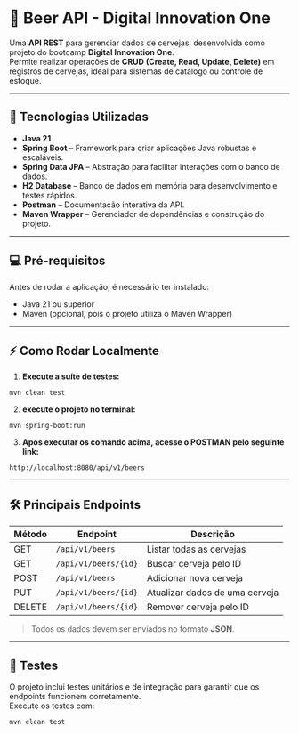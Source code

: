 # 🍺 Beer API - Digital Innovation One

Uma **API REST** para gerenciar dados de cervejas, desenvolvida como projeto do bootcamp **Digital Innovation One**.  
Permite realizar operações de **CRUD (Create, Read, Update, Delete)** em registros de cervejas, ideal para sistemas de catálogo ou controle de estoque.

---

## 🚀 Tecnologias Utilizadas

- **Java 21**
- **Spring Boot** – Framework para criar aplicações Java robustas e escaláveis.
- **Spring Data JPA** – Abstração para facilitar interações com o banco de dados.
- **H2 Database** – Banco de dados em memória para desenvolvimento e testes rápidos.
- **Postman** – Documentação interativa da API.
- **Maven Wrapper** – Gerenciador de dependências e construção do projeto.

---

## 💻 Pré-requisitos

Antes de rodar a aplicação, é necessário ter instalado:

- Java 21 ou superior
- Maven (opcional, pois o projeto utiliza o Maven Wrapper)

---

## ⚡ Como Rodar Localmente

1. **Execute a suíte de testes:**

```shell script
mvn clean test
```

2. **execute o projeto no terminal:**

```shell script
mvn spring-boot:run
```

3. **Após executar os comando acima, acesse o POSTMAN pelo seguinte link:**

```
http://localhost:8080/api/v1/beers
```

---

## 🛠️ Principais Endpoints

| Método | Endpoint             | Descrição                      |
| ------ | -------------------- | ------------------------------ |
| GET    | `/api/v1/beers`      | Listar todas as cervejas       |
| GET    | `/api/v1/beers/{id}` | Buscar cerveja pelo ID         |
| POST   | `/api/v1/beers`      | Adicionar nova cerveja         |
| PUT    | `/api/v1/beers/{id}` | Atualizar dados de uma cerveja |
| DELETE | `/api/v1/beers/{id}` | Remover cerveja pelo ID        |

> Todos os dados devem ser enviados no formato **JSON**.

---

## 🧪 Testes

O projeto inclui testes unitários e de integração para garantir que os endpoints funcionem corretamente.  
Execute os testes com:

```shell script
mvn clean test
```
